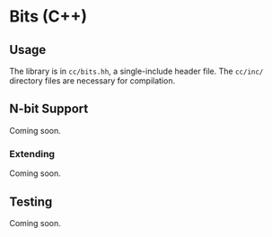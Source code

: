 Bits (C++)
==========

## Usage

The library is in `cc/bits.hh`, a single-include header file. The `cc/inc/` directory files are necessary for compilation.

## N-bit Support

Coming soon.

### Extending

Coming soon.

## Testing

Coming soon.

